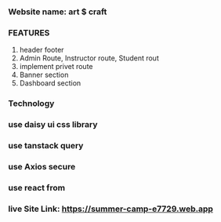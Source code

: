 ### Website name: art $ craft
### FEATURES
1. header footer
2. Admin Route, Instructor route, Student rout
3. implement privet route
4. Banner section
5. Dashboard section




### Technology
### use daisy ui css library
### use tanstack query
### use Axios secure
### use react from


### live Site Link: https://summer-camp-e7729.web.app